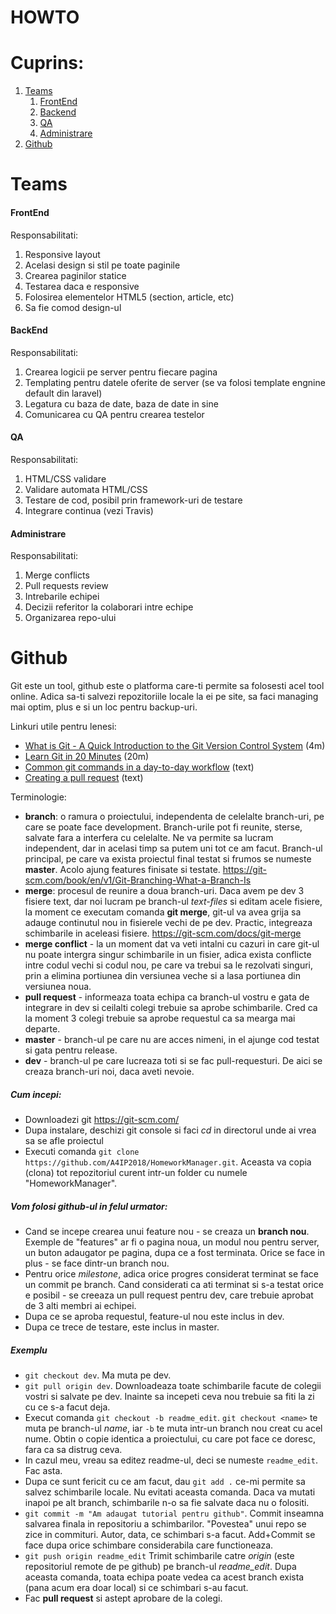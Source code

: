 # HOWTO

# Cuprins:

1. <a href="#teams">Teams</a>
	1. <a href="#frontend">FrontEnd</a>
	2. <a href="#backend">Backend</a>
	3. <a href="#qa">QA</a>
	4. <a href="#administrare">Administrare</a>
2. <a href="#github">Github</a>

<h1 id="teams">Teams</h1>
<h4 id="frontend">FrontEnd</h4>
Responsabilitati:

1. Responsive layout
2. Acelasi design si stil pe toate paginile
3. Crearea paginilor statice 
4. Testarea daca e responsive
5. Folosirea elementelor HTML5 (section, article, etc)
6. Sa fie comod design-ul

<h4 id="backend">BackEnd</h4>
Responsabilitati:

1. Crearea logicii pe server pentru fiecare pagina
2. Templating pentru datele oferite de server (se va folosi template engnine default din laravel)
3. Legatura cu baza de date, baza de date in sine
4. Comunicarea cu QA pentru crearea testelor

<h4 id="qa">QA</h4>
Responsabilitati:

1. HTML/CSS validare
2. Validare automata HTML/CSS
3. Testare de cod, posibil prin framework-uri de testare
4. Integrare continua (vezi Travis)

<h4 id="administrare">Administrare</h4>
Responsabilitati:

1. Merge conflicts
2. Pull requests review 
3. Intrebarile echipei
4. Decizii referitor la colaborari intre echipe
5. Organizarea repo-ului





<h1 id="github">Github</h1>
Git este un tool, github este o platforma care-ti permite sa folosesti acel tool online. Adica sa-ti salvezi repozitoriile locale la ei pe site, sa faci managing mai optim, plus e si un loc pentru backup-uri.

Linkuri utile pentru lenesi:
- [What is Git - A Quick Introduction to the Git Version Control System](https://www.youtube.com/watch?v=OqmSzXDrJBk) (4m)
- [Learn Git in 20 Minutes](https://www.youtube.com/watch?v=Y9XZQO1n_7c) (20m)
- [Common git commands in a day-to-day workflow](https://gist.github.com/jedmao/5053440) (text)
- [Creating a pull request](https://help.github.com/articles/creating-a-pull-request/) (text)

Terminologie:
- **branch**: o ramura o proiectului, independenta de celelalte branch-uri, pe care se poate face development. Branch-urile pot fi reunite, sterse, salvate fara a interfera cu celelalte. Ne va permite sa lucram independent, dar in acelasi timp sa putem uni tot ce am facut. Branch-ul principal, pe care va exista proiectul final testat si frumos se numeste **master**. Acolo ajung features finisate si testate. https://git-scm.com/book/en/v1/Git-Branching-What-a-Branch-Is
- **merge**: procesul de reunire a doua branch-uri. Daca avem pe dev 3 fisiere text, dar noi lucram pe branch-ul _text-files_ si editam acele fisiere, la moment ce executam comanda **git merge**, git-ul va avea grija sa adauge continutul nou in fisierele vechi de pe dev. Practic, integreaza schimbarile in aceleasi fisiere. https://git-scm.com/docs/git-merge
- **merge conflict** - la un moment dat va veti intalni cu cazuri in care git-ul nu poate intergra singur schimbarile in un fisier, adica exista conflicte intre codul vechi si codul nou, pe care va trebui sa le rezolvati singuri, prin a elimina portiunea din versiunea veche si a lasa portiunea din versiunea noua.
- **pull request** - informeaza toata echipa ca branch-ul vostru e gata de integrare in dev si ceilalti colegi trebuie sa aprobe schimbarile. Cred ca la moment 3 colegi trebuie sa aprobe requestul ca sa mearga mai departe.
- **master** - branch-ul pe care nu are acces nimeni, in el ajunge cod testat si gata pentru release.
- **dev** - branch-ul pe care lucreaza toti si se fac pull-requesturi. De aici se creaza branch-uri noi, daca aveti nevoie.

##### Cum incepi:
-  Downloadezi git https://git-scm.com/
-  Dupa instalare, deschizi git console si faci _cd_ in directorul unde ai vrea sa se afle proiectul
-  Executi comanda `git clone https://github.com/A4IP2018/HomeworkManager.git`. Aceasta va copia (clona) tot repozitoriul curent intr-un folder cu numele "HomeworkManager".

#####  Vom folosi github-ul in felul urmator:
- Cand se incepe crearea unui feature nou - se creaza un **branch nou**. Exemple de "features" ar fi o pagina noua, un modul nou pentru server, un buton adaugator pe pagina, dupa ce a fost terminata. Orice se face in plus - se face dintr-un branch nou. 
- Pentru orice _milestone_, adica orice progres considerat terminat se face un commit pe branch. Cand considerati ca ati terminat si s-a testat orice e posibil - se creeaza un pull request pentru dev, care trebuie aprobat de 3 alti membri ai echipei.
- Dupa ce se aproba requestul, feature-ul nou este inclus in dev.
- Dupa ce trece de testare, este inclus in master.
 
##### Exemplu
- `git checkout dev`. Ma muta pe dev.
- `git pull origin dev`. Downloadeaza toate schimbarile facute de colegii vostri si salvate pe dev. Inainte sa incepeti ceva nou trebuie sa fiti la zi cu ce s-a facut deja.
- Execut comanda `git checkout -b readme_edit`. `git checkout <name>` te muta pe branch-ul _name_, iar `-b` te muta intr-un branch nou creat cu acel nume. Obtin o copie identica a proiectului, cu care pot face ce doresc, fara ca sa distrug ceva.
- In cazul meu, vreau sa editez readme-ul, deci se numeste `readme_edit`. Fac asta.
- Dupa ce sunt fericit cu ce am facut, dau `git add .` ce-mi permite sa salvez schimbarile locale. Nu evitati aceasta comanda. Daca va mutati inapoi pe alt branch, schimbarile n-o sa fie salvate daca nu o folositi. 
- `git commit -m "Am adaugat tutorial pentru github"`. Commit inseamna salvarea finala in repositoriu a schimbarilor. "Povestea" unui repo se zice in commituri. Autor, data, ce schimbari s-a facut. Add+Commit se face dupa orice schimbare considerabila care functioneaza.
- `git push origin readme_edit` Trimit schimbarile catre _origin_ (este repositoriul remote de pe github) pe branch-ul _readme_edit_. Dupa aceasta comanda, toata echipa poate vedea ca acest branch exista (pana acum era doar local) si ce schimbari s-au facut.
- Fac **pull request** si astept aprobare de la colegi.


